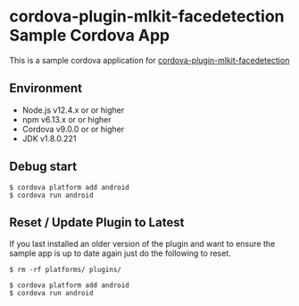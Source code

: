 cordova-plugin-mlkit-facedetection Sample Cordova App
=======================

This is a sample cordova application for <a href="https://github.com/tripodworks-iot/cordova-plugin-mlkit-facedetection">cordova-plugin-mlkit-facedetection</a>
## Environment

- Node.js v12.4.x or or higher
- npm v6.13.x or or higher
- Cordova v9.0.0 or or higher
- JDK v1.8.0.221

## Debug start
```
$ cordova platform add android
$ cordova run android
```

## Reset / Update Plugin to Latest

If you last installed an older version of the plugin and want to ensure the sample app is up to date again just do the following to reset.

```
$ rm -rf platforms/ plugins/

$ cordova platform add android
$ cordova run android
```

